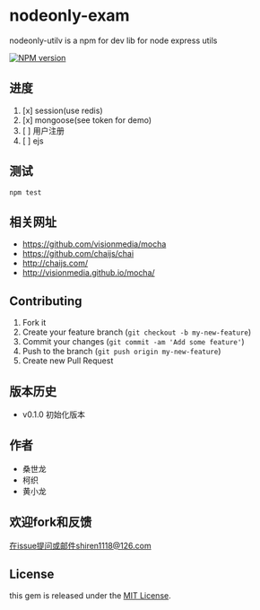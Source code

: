 nodeonly-exam
=========

nodeonly-utilv is a npm for dev lib for node express utils

[![NPM version](https://badge.fury.io/js/nodeonly-util.svg)](http://badge.fury.io/js/nodeonly-util)

## 进度

1. [x] session(use redis)
1. [x] mongoose(see token for demo)
1. [ ] 用户注册
1. [ ] ejs

## 测试

	npm test


## 相关网址

- https://github.com/visionmedia/mocha
- https://github.com/chaijs/chai
- http://chaijs.com/
- http://visionmedia.github.io/mocha/


## Contributing

1. Fork it
2. Create your feature branch (`git checkout -b my-new-feature`)
3. Commit your changes (`git commit -am 'Add some feature'`)
4. Push to the branch (`git push origin my-new-feature`)
5. Create new Pull Request

## 版本历史

- v0.1.0 初始化版本 

## 作者

- 桑世龙
- 柯织
- 黄小龙

## 欢迎fork和反馈

在issue提问或邮件shiren1118@126.com

## License

this gem is released under the [MIT License](http://www.opensource.org/licenses/MIT).
